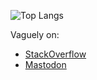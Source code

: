 
![Top Langs](https://github-readme-stats.vercel.app/api/top-langs/?username=bolinocroustibat&langs_count=12&layout=compact&hide=html,php&theme=dracula)

<!--
![My GitHub stats](https://github-readme-stats.vercel.app/api?username=bolinocroustibat&show_icons=true&theme=dracula)
[![Top Langs](https://github-readme-stats.vercel.app/api/top-langs/?username=anuraghazra)](https://github.com/anuraghazra/github-readme-stats)
-->

Vaguely on:
<ul>
<li><a href="https://stackoverflow.com/users/4417586/bolino">StackOverflow</a></li>
<li><a rel="me" href="https://mastodon.social/@bolino">Mastodon</a></li>
</ul>
